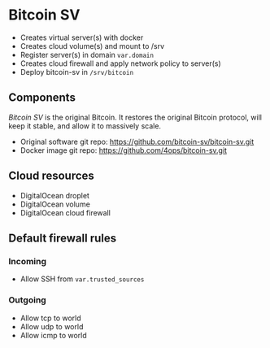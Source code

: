 # Bitcoin SV

- Creates virtual server(s) with docker
- Creates cloud volume(s) and mount to /srv
- Register server(s) in domain `var.domain`
- Creates cloud firewall and apply network policy to server(s)
- Deploy bitcoin-sv in `/srv/bitcoin`

## Components

_Bitcoin SV_ is the original Bitcoin. It restores the original Bitcoin protocol, will keep it stable, and allow it to massively scale.

- Original software git repo: <https://github.com/bitcoin-sv/bitcoin-sv.git>
- Docker image git repo: <https://github.com/4ops/bitcoin-sv.git>

## Cloud resources

- DigitalOcean droplet
- DigitalOcean volume
- DigitalOcean cloud firewall

## Default firewall rules

### Incoming

- Allow SSH from `var.trusted_sources`

### Outgoing

- Allow tcp to world
- Allow udp to world
- Allow icmp to world
